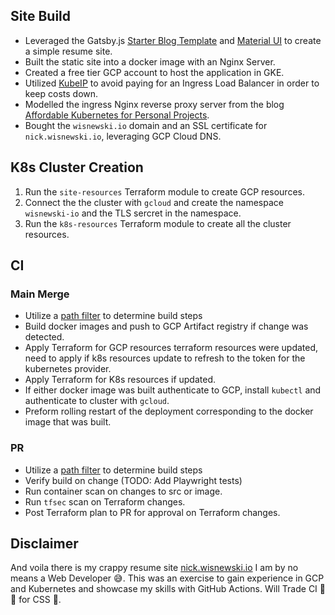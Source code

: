 ## Site Build

- Leveraged the Gatsby.js [Starter Blog Template](https://www.gatsbyjs.com/starters/gatsbyjs/gatsby-starter-blog) and [Material UI](https://mui.com/material-ui/getting-started/) to create a simple resume site.
- Built the static site into a docker image with an Nginx Server.
- Created a free tier GCP account to host the application in GKE.
- Utilized [KubeIP](https://github.com/doitintl/kubeIP) to avoid paying for an Ingress Load Balancer in order to keep costs down.
- Modelled the ingress Nginx reverse proxy server from the blog [Affordable Kubernetes for Personal Projects](https://redmaple.tech/blogs/affordable-kubernetes-for-personal-projects/).
- Bought the `wisnewski.io` domain and an SSL certificate for `nick.wisnewski.io`, leveraging GCP Cloud DNS.

## K8s Cluster Creation

1. Run the `site-resources` Terraform module to create GCP resources.
2. Connect the the cluster with `gcloud` and create the namespace `wisnewski-io` and the TLS sercret in the namespace.
3. Run the `k8s-resources` Terraform module to create all the cluster resources.

## CI

### Main Merge

- Utilize a [path filter](https://github.com/dorny/paths-filter) to determine build steps
- Build docker images and push to GCP Artifact registry if change was detected.
- Apply Terraform for GCP resources terraform resources were updated, need to apply if k8s resources update to refresh to the token for the kubernetes provider.
- Apply Terraform for K8s resources if updated.
- If either docker image was built authenticate to GCP, install `kubectl` and authenticate to cluster with `gcloud`.
- Preform rolling restart of the deployment corresponding to the docker image that was built.

### PR

- Utilize a [path filter](https://github.com/dorny/paths-filter) to determine build steps
- Verify build on change (TODO: Add Playwright tests)
- Run container scan on changes to src or image.
- Run `tfsec` scan on Terraform changes.
- Post Terraform plan to PR for approval on Terraform changes.

## Disclaimer

And voila there is my crappy resume site [nick.wisnewski.io](https://nick.wisnewski.io)
I am by no means a Web Developer :sweat_smile:. This was an exercise to gain experience in GCP and Kubernetes and showcase my skills with GitHub Actions.
Will Trade CI :rocket: :ship: for CSS :nail_care:.
